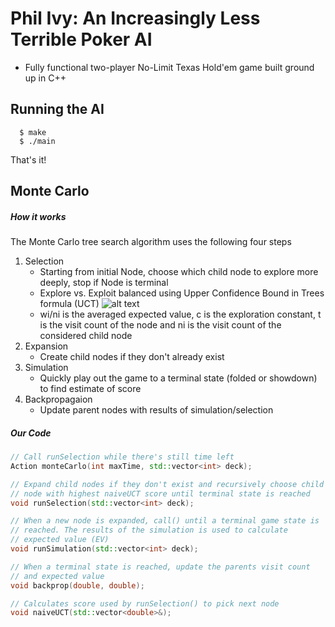 # Phil Ivy: An Increasingly Less Terrible Poker AI
* Fully functional two-player No-Limit Texas Hold'em game built ground up in C++

## Running the AI
```
  $ make
  $ ./main
```

That's it!
## Monte Carlo

##### How it works
The Monte Carlo tree search algorithm uses the following four steps

1. Selection
	* Starting from initial Node, choose which child node to explore more deeply, stop if Node is terminal
	* Explore vs. Exploit balanced using Upper Confidence Bound in Trees formula (UCT)
![alt text](https://github.com/OwenQian/Pooker/blob/master/Pictures/naiveUCT.png "naiveUCT formula")
	* wi/ni is the averaged expected value, c is the exploration constant, t is the visit count of the node and ni is the visit count of the considered child node
2. Expansion
	* Create child nodes if they don't already exist
3. Simulation
	* Quickly play out the game to a terminal state (folded or showdown) to find estimate of score
4. Backpropagaion
	* Update parent nodes with results of simulation/selection

##### Our Code
```cpp
// Call runSelection while there's still time left
Action monteCarlo(int maxTime, std::vector<int> deck);

// Expand child nodes if they don't exist and recursively choose child 
// node with highest naiveUCT score until terminal state is reached
void runSelection(std::vector<int> deck);

// When a new node is expanded, call() until a terminal game state is 
// reached. The results of the simulation is used to calculate
// expected value (EV)
void runSimulation(std::vector<int> deck);

// When a terminal state is reached, update the parents visit count
// and expected value
void backprop(double, double);

// Calculates score used by runSelection() to pick next node
void naiveUCT(std::vector<double>&);

```
